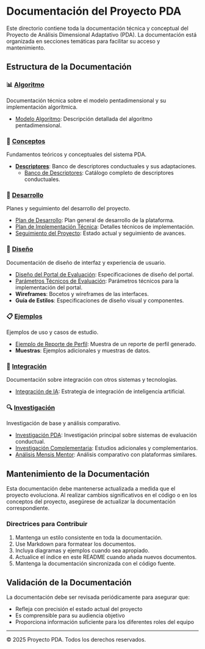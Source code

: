 # Documentación del Proyecto PDA

Este directorio contiene toda la documentación técnica y conceptual del Proyecto de Análisis Dimensional Adaptativo (PDA). La documentación está organizada en secciones temáticas para facilitar su acceso y mantenimiento.

## Estructura de la Documentación

### 📊 [Algoritmo](./algoritmo/)
Documentación técnica sobre el modelo pentadimensional y su implementación algorítmica.
- [Modelo Algoritmo](./algoritmo/modelo_algoritmo.md): Descripción detallada del algoritmo pentadimensional.

### 🧠 [Conceptos](./conceptos/)
Fundamentos teóricos y conceptuales del sistema PDA.
- **[Descriptores](./conceptos/descriptores/)**: Banco de descriptores conductuales y sus adaptaciones.
  - [Banco de Descriptores](./conceptos/descriptores/banco_descriptores.md): Catálogo completo de descriptores conductuales.

### 📝 [Desarrollo](./desarrollo/)
Planes y seguimiento del desarrollo del proyecto.
- [Plan de Desarrollo](./desarrollo/plan_desarrollo_plataforma.md): Plan general de desarrollo de la plataforma.
- [Plan de Implementación Técnica](./desarrollo/plan_implementacion_tecnica.md): Detalles técnicos de implementación.
- [Seguimiento del Proyecto](./desarrollo/seguimiento_proyecto_pda.md): Estado actual y seguimiento de avances.

### 🎨 [Diseño](./diseño/)
Documentación de diseño de interfaz y experiencia de usuario.
- [Diseño del Portal de Evaluación](./diseño/diseno_portal_evaluacion.md): Especificaciones de diseño del portal.
- [Parámetros Técnicos de Evaluación](./diseño/parametros_evaluacion.md): Parámetros técnicos para la implementación del portal.
- **Wireframes**: Bocetos y wireframes de las interfaces.
- **Guía de Estilos**: Especificaciones de diseño visual y componentes.

### 📋 [Ejemplos](./ejemplos/)
Ejemplos de uso y casos de estudio.
- [Ejemplo de Reporte de Perfil](./ejemplos/ejemplo_reporte_perfil.md): Muestra de un reporte de perfil generado.
- **Muestras**: Ejemplos adicionales y muestras de datos.

### 🔄 [Integración](./integracion/)
Documentación sobre integración con otros sistemas y tecnologías.
- [Integración de IA](./integracion/integracion_ia_plataforma_pda.md): Estrategia de integración de inteligencia artificial.

### 🔍 [Investigación](./investigacion/)
Investigación de base y análisis comparativo.
- [Investigación PDA](./investigacion/investigacion_pda.md): Investigación principal sobre sistemas de evaluación conductual.
- [Investigación Complementaria](./investigacion/investigacion_complementaria.md): Estudios adicionales y complementarios.
- [Análisis Mensis Mentor](./investigacion/analisis_mensis_mentor.md): Análisis comparativo con plataformas similares.

## Mantenimiento de la Documentación

Esta documentación debe mantenerse actualizada a medida que el proyecto evoluciona. Al realizar cambios significativos en el código o en los conceptos del proyecto, asegúrese de actualizar la documentación correspondiente.

### Directrices para Contribuir

1. Mantenga un estilo consistente en toda la documentación.
2. Use Markdown para formatear los documentos.
3. Incluya diagramas y ejemplos cuando sea apropiado.
4. Actualice el índice en este README cuando añada nuevos documentos.
5. Mantenga la documentación sincronizada con el código fuente.

## Validación de la Documentación

La documentación debe ser revisada periódicamente para asegurar que:
- Refleja con precisión el estado actual del proyecto
- Es comprensible para su audiencia objetivo
- Proporciona información suficiente para los diferentes roles del equipo

---

© 2025 Proyecto PDA. Todos los derechos reservados.
